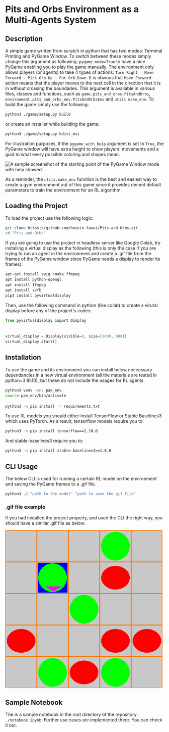 # Pits and Orbs Environment as a Multi-Agents System
## Description
A simple game written from scratch in python that has two modes: Terminal Printing and PyGame Window. To switch between these modes simply change this argument as following: ```pygame_mode=True``` to have a nice PyGame enabling you to play the game manually. The environment only allows players (or agents) to take 4 types of actions: ```Turn Right - Move Forward - Pick Orb Up - Put Orb Down```. It is obvious that ```Move Forward``` action means that the player moves to the next cell in the direction that it is in without crossing the boundaries. This argument is available in various files, classes and functions, such as ```game.pits_and_orbs.PitsAndOrbs```, ```environment.pits_and_orbs_env.PitsAndOrbsEnv``` and ```utils.make_env```. To build the game simply use the following:

```bash
python3 ./game/setup.py build
```

or create an installer while building the game:
```bash
python3 ./game/setup.py bdist_msi
```

For illustration purposes, if the ```pygame_with_help``` argument is set to ```True```, the PyGame window will have extra height to show players' movements and a guid to what every possible coloring and shapes mean.

![](https://github.com/hosein-fanai/Pits-and-Orbs/blob/main/materials/screenshot.gif?raw=true "A sample screenshot of the starting point of the PyGame Window mode with help showed.")

As a reminder, the ```utils.make_env``` function is the best and easiest way to create a gym environment out of this game since it provides decent default parameters to train the environment for an RL algorithm.

## Loading the Project
To load the project use the following logic:

```bash
git clone https://github.com/hosein-fanai/Pits-and-Orbs.git
cd "Pits-and-Orbs"
```

If you are going to use the project in headless server like Google Colab, try installing a virtual display as the following (this is only the case if you are trying to run an agent in the environment and create a .gif file from the frames of the PyGame window since PyGame needs a display to render its frames):

```bash
apt-get install swig cmake ffmpeg
apt install python-opengl
apt install ffmpeg
apt install xvfb
pip3 install pyvirtualdisplay
```

Then, use the following command in python (like colab) to create a virutal display before any of the project's codes:

```python
from pyvirtualdisplay import Display


virtual_display = Display(visible=0, size=(1400, 900))
virtual_display.start()
```


## Installation
To use the game and its environment you can install below neccessary dependancies in a new virtual environment (all the materials are tested in python=3.10.10), but these do not include the usages for RL agents.

```bash
python3 venv -env pae_env
source pae_env/bin/activate

python3 -m pip install -r requirements.txt
```

To use RL models you should either install TensorFlow or Stable Baselines3 which uses PyTorch. As a result, tensorflow models require you to:

```bash
python3 -m pip install tensorflow==2.10.0
```
And stable-baselines3 require you to:

```bash
python3 -m pip install stable-baselines3==1.8.0
```

## CLI Usage
The below CLI is used for running a certain RL model on the environment and saving the PyGame frames to a .gif file.

```bash
python3 ./ "path to the model" "path to save the gif file"
```

### .gif file example
If you had installed the project properly, and used the CLI the right way, you should have a similar .gif file as below:

![](https://github.com/hosein-fanai/Pits-and-Orbs/blob/main/gifs/First%20phase%20(single%20agent%20with%2010mil-iters-A2C%20model).gif?raw=true "First phase (single agent with 10mil-iters-A2C model")

## Sample Notebook
The is a sample notebook in the root directory of the repository: ```./notebook.ipynb```. Further use cases are implemented there. You can check it out.

